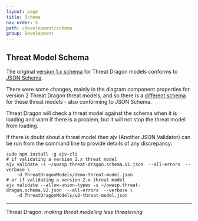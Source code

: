 ```yaml
---
layout: page
title: Schema
nav_order: 5
path: /development/schema
group: Development
---
```


## Threat Model Schema

The original [version 1.x schema](/assets/schemas/owasp.threat-dragon.schema.V1.json)
for Threat Dragon models conforms to [JSON Schema](https://json-schema.org/).

There were some changes, mainly in the diagram component properties for version 2 Threat Dragon
threat models, and so there is a
[different schema](/assets/schemas/owasp.threat-dragon.schema.V2.json)
for these threat models - also conforming to JSON Schema.

Threat Dragon will check a threat model against the schema when it is loading and warn if there is a problem,
but it will not stop the threat model from loading.

If there is doubt about a threat model then ajv (Another JSON Validator) can be run from the
command line to provide details of any discrepancy:

```text
sudo npm install -g ajv-cli
# if validating a version 1.x threat model
ajv validate -s ~/owasp.threat-dragon.schema.V1.json  --all-errors  --verbose \
    -d ThreatDragonModels/demo-threat-model.json
# or if validating a version 2.x threat model
ajv validate --allow-union-types -s ~/owasp.threat-dragon.schema.V2.json  --all-errors  --verbose \
    -d ThreatDragonModels/v2-threat-model.json
```

----

Threat Dragon: _making threat modeling less threatening_
